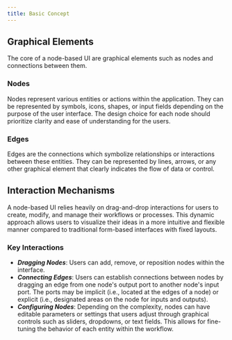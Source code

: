```yaml
---
title: Basic Concept
---
```


## Graphical Elements
The core of a node-based UI are graphical elements such as nodes and connections between them.

### Nodes
Nodes represent various entities or actions within the application. They can be represented by symbols, icons, shapes, or input fields depending on the purpose of the user interface. The design choice for each node should prioritize clarity and ease of understanding for the users.

### Edges
Edges are the connections which symbolize relationships or interactions between these entities. They can be represented by lines, arrows, or any other graphical element that clearly indicates the flow of data or control.

## Interaction Mechanisms
A node-based UI relies heavily on drag-and-drop interactions for users to create, modify, and manage their workflows or processes. This dynamic approach allows users to visualize their ideas in a more intuitive and flexible manner compared to traditional form-based interfaces with fixed layouts.
### Key Interactions
* ***Dragging Nodes***: Users can add, remove, or reposition nodes within the interface.
* ***Connecting Edges***: Users can establish connections between nodes by dragging an edge from one node's output port to another node's input port. The ports may be implicit (i.e., located at the edges of a node) or explicit (i.e., designated areas on the node for inputs and outputs).
* ***Configuring Nodes***: Depending on the complexity, nodes can have editable parameters or settings that users adjust through graphical controls such as sliders, dropdowns, or text fields. This allows for fine-tuning the behavior of each entity within the workflow.
